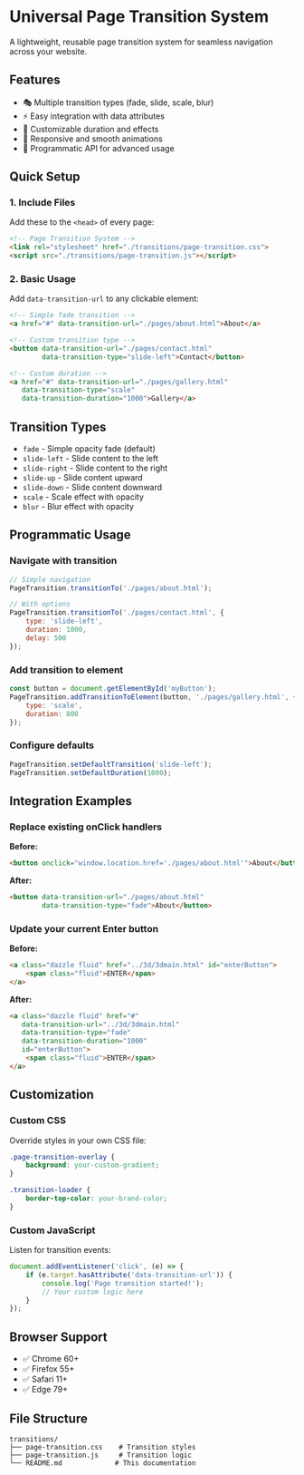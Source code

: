 # Universal Page Transition System

A lightweight, reusable page transition system for seamless navigation across your website.

## Features

- 🎭 Multiple transition types (fade, slide, scale, blur)
- ⚡ Easy integration with data attributes
- 🎨 Customizable duration and effects
- 📱 Responsive and smooth animations
- 🔧 Programmatic API for advanced usage

## Quick Setup

### 1. Include Files
Add these to the `<head>` of every page:

```html
<!-- Page Transition System -->
<link rel="stylesheet" href="./transitions/page-transition.css">
<script src="./transitions/page-transition.js"></script>
```

### 2. Basic Usage
Add `data-transition-url` to any clickable element:

```html
<!-- Simple fade transition -->
<a href="#" data-transition-url="./pages/about.html">About</a>

<!-- Custom transition type -->
<button data-transition-url="./pages/contact.html" 
        data-transition-type="slide-left">Contact</button>

<!-- Custom duration -->
<a href="#" data-transition-url="./pages/gallery.html" 
   data-transition-type="scale" 
   data-transition-duration="1000">Gallery</a>
```

## Transition Types

- `fade` - Simple opacity fade (default)
- `slide-left` - Slide content to the left
- `slide-right` - Slide content to the right  
- `slide-up` - Slide content upward
- `slide-down` - Slide content downward
- `scale` - Scale effect with opacity
- `blur` - Blur effect with opacity

## Programmatic Usage

### Navigate with transition
```javascript
// Simple navigation
PageTransition.transitionTo('./pages/about.html');

// With options
PageTransition.transitionTo('./pages/contact.html', {
    type: 'slide-left',
    duration: 1000,
    delay: 500
});
```

### Add transition to element
```javascript
const button = document.getElementById('myButton');
PageTransition.addTransitionToElement(button, './pages/gallery.html', {
    type: 'scale',
    duration: 800
});
```

### Configure defaults
```javascript
PageTransition.setDefaultTransition('slide-left');
PageTransition.setDefaultDuration(1000);
```

## Integration Examples

### Replace existing onClick handlers
**Before:**
```html
<button onclick="window.location.href='./pages/about.html'">About</button>
```

**After:**
```html
<button data-transition-url="./pages/about.html" 
        data-transition-type="fade">About</button>
```

### Update your current Enter button
**Before:**
```html
<a class="dazzle fluid" href="../3d/3dmain.html" id="enterButton">
    <span class="fluid">ENTER</span>
</a>
```

**After:**
```html
<a class="dazzle fluid" href="#" 
   data-transition-url="../3d/3dmain.html"
   data-transition-type="fade"
   data-transition-duration="1000"
   id="enterButton">
    <span class="fluid">ENTER</span>
</a>
```

## Customization

### Custom CSS
Override styles in your own CSS file:

```css
.page-transition-overlay {
    background: your-custom-gradient;
}

.transition-loader {
    border-top-color: your-brand-color;
}
```

### Custom JavaScript
Listen for transition events:

```javascript
document.addEventListener('click', (e) => {
    if (e.target.hasAttribute('data-transition-url')) {
        console.log('Page transition started!');
        // Your custom logic here
    }
});
```

## Browser Support

- ✅ Chrome 60+
- ✅ Firefox 55+
- ✅ Safari 11+
- ✅ Edge 79+

## File Structure

```
transitions/
├── page-transition.css    # Transition styles
├── page-transition.js     # Transition logic
└── README.md             # This documentation
```
